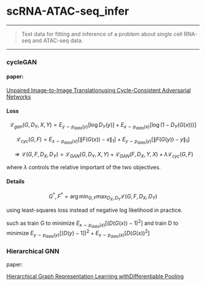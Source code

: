 # scRNA-ATAC-seq_infer
***

>Test data for fitting and inference of a problem about single cell RNA-seq and ATAC-seq data.

***

### cycleGAN
#### paper:

[Unpaired Image-to-Image Translationusing Cycle-Consistent Adversarial Networks](https://arxiv.org/pdf/1703.10593.pdf)

#### Loss

$$\mathcal{L}_{gan}(G,D_Y,X,Y)=E_{y\sim p_{data}(y)}[\log D_Y(y)]+E_{x\sim p_{data}(x)}[\log(1-D_Y(G(x)))]$$

$$\mathcal{L}_{cyc}(G,F)=E_{x\sim p_{data}(x)}[\|F(G(x))-x\|_1]+E_{y\sim p_{data}(y)}[\|F(G(y))-y\|_1]$$

$$\Rightarrow\mathcal{L}(G,F,D_X,D_Y)=\mathcal{L}_{GAN}(G,D_Y,X,Y)+\mathcal{L}_{GAN}(F,D_X,Y,X)+\lambda \mathcal{L}_{cyc}(G,F)$$


where $\lambda$ controls the relative important of the two objectives.

#### Details

$$G^*,F^* = \arg \min_{G,F} \max_{D_X,D_Y} \mathcal{L}(G,F,D_X,D_Y)$$

using least-squares loss instead of negative log likelihood in practice.

such as train G to minimize $E_{x\sim p_{data}(x)}[(D(G(x))-1)^2]$ and train D to minimize $E_{y\sim p_{data}(y)}[(D(y)-1])^2+E_{x\sim p_{data}(x)}[D(G(x))^2]$

### Hierarchical GNN

paper:

[Hierarchical Graph Representation Learning withDifferentiable Pooling](https://arxiv.org/pdf/1806.08804.pdf)

####